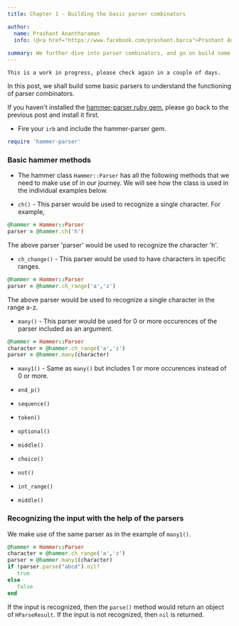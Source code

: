 ```yaml
---
title: Chapter 1 - Building the basic parser combinators

author:
  name: Prashant Anantharaman
  info: (@<a href="https://www.facebook.com/prashant.barca">Prashant Anantharaman</a>)
  
summary: We further dive into parser combinators, and go on build some basic parser combinators.
---
```


`This is a work in progress, please check again in a couple of days.`

In this post, we shall build some basic parsers to understand the functioning of parser combinators.

If you haven't installed the [hammer-parser ruby gem](https://rubygems.org/gems/hammer-parser), please go back to the previous post and install it first. 

- Fire your `irb` and include the hammer-parser gem.

```ruby
require 'hammer-parser'
```

### Basic hammer methods

- The hammer class `Hammer::Parser` has all the following methods that we need to make use of in our journey. We will see how the class is used in the individual examples below.

- `ch()` - This parser would be used to recognize a single character. For example, 

```ruby
@hammer = Hammer::Parser
parser = @hammer.ch('h')
```

The above parser 'parser' would be used to recognize the character 'h'. 

- `ch_change()` - This parser would be used to have characters in specific ranges. 

```ruby
@hammer = Hammer::Parser
parser = @hammer.ch_range('a','z')
```

The above parser would be used to recognize a single character in the range a-z. 

- `many()` - This parser would be used for 0 or more occurences of the parser included as an argument. 

```ruby
@hammer = Hammer::Parser
character = @hammer.ch_range('a','z')
parser = @hammer.many(character)
```

- `many1()` - Same as `many()` but includes 1 or more occurences instead of 0 or more.

- `end_p()`

- `sequence()`

- `token()`

- `optional()`

- `middle()`

- `choice()`

- `not()`

- `int_range()`

- `middle()`

### Recognizing the input with the help of the parsers

We make use of the same parser as in the example of `many1()`.

```ruby
@hammer = Hammer::Parser
character = @hammer.ch_range('a','z')
parser = @hammer.many1(character)
if !parser.parse("abcd").nil?
   true
else
   false
end
```

If the input is recognized, then the `parse()` method would return an object of `HParseResult`. If the input is not recognized, then `nil` is returned.

